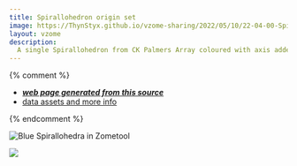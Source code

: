 ```yaml
---
title: Spirallohedron origin set
image: https://ThynStyx.github.io/vzome-sharing/2022/05/10/22-04-00-Spirallohedron-origin-set/Spirallohedron-origin-set.png
layout: vzome
description:
  A single Spirallohedron from CK Palmers Array coloured with axis added.  
---
```


{% comment %}
 - [***web page generated from this source***][post]
 - [data assets and more info][github]

[post]: <https://ThynStyx.github.io/vzome-sharing/2022/05/10/Spirallohedron-origin-set-22-04-00.html>
[github]: <https://github.com/ThynStyx/vzome-sharing/tree/main/2022/05/10/22-04-00-Spirallohedron-origin-set/>
{% endcomment %}

![Blue Spirallohedra in Zometool](single-blue-spirallohedra.jpg)

<vzome-viewer style="width: 100%; height: 65vh;"
       src="https://ThynStyx.github.io/vzome-sharing/2022/05/10/22-04-00-Spirallohedron-origin-set/Spirallohedron-origin-set.vZome" >
  <img src="https://ThynStyx.github.io/vzome-sharing/2022/05/10/22-04-00-Spirallohedron-origin-set/Spirallohedron-origin-set.png" />
</vzome-viewer>
